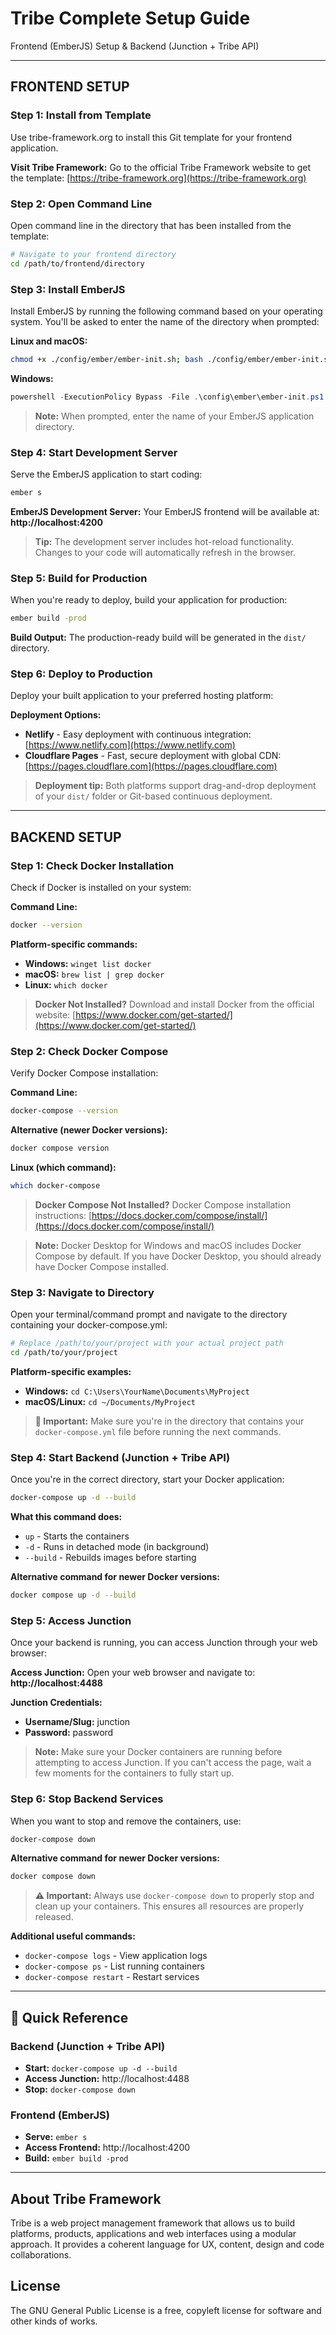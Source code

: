 # Tribe Complete Setup Guide

Frontend (EmberJS) Setup & Backend (Junction + Tribe API)

---

## FRONTEND SETUP

### Step 1: Install from Template

Use tribe-framework.org to install this Git template for your frontend application.

**Visit Tribe Framework:**
Go to the official Tribe Framework website to get the template: [https://tribe-framework.org](https://tribe-framework.org)

### Step 2: Open Command Line

Open command line in the directory that has been installed from the template:

```bash
# Navigate to your frontend directory
cd /path/to/frontend/directory
```

### Step 3: Install EmberJS

Install EmberJS by running the following command based on your operating system. You'll be asked to enter the name of the directory when prompted:

**Linux and macOS:**

```bash
chmod +x ./config/ember/ember-init.sh; bash ./config/ember/ember-init.sh;
```

**Windows:**

```powershell
powershell -ExecutionPolicy Bypass -File .\config\ember\ember-init.ps1
```

> **Note:** When prompted, enter the name of your EmberJS application directory.

### Step 4: Start Development Server

Serve the EmberJS application to start coding:

```bash
ember s
```

**EmberJS Development Server:**
Your EmberJS frontend will be available at: **http://localhost:4200**

> **Tip:** The development server includes hot-reload functionality. Changes to your code will automatically refresh in the browser.

### Step 5: Build for Production

When you're ready to deploy, build your application for production:

```bash
ember build -prod
```

**Build Output:**
The production-ready build will be generated in the `dist/` directory.

### Step 6: Deploy to Production

Deploy your built application to your preferred hosting platform:

**Deployment Options:**

- **Netlify** - Easy deployment with continuous integration: [https://www.netlify.com](https://www.netlify.com)
- **Cloudflare Pages** - Fast, secure deployment with global CDN: [https://pages.cloudflare.com](https://pages.cloudflare.com)

> **Deployment tip:** Both platforms support drag-and-drop deployment of your `dist/` folder or Git-based continuous deployment.

---

## BACKEND SETUP

### Step 1: Check Docker Installation

Check if Docker is installed on your system:

**Command Line:**

```bash
docker --version
```

**Platform-specific commands:**

- **Windows:** `winget list docker`
- **macOS:** `brew list | grep docker`
- **Linux:** `which docker`

> **Docker Not Installed?**
> Download and install Docker from the official website: [https://www.docker.com/get-started/](https://www.docker.com/get-started/)

### Step 2: Check Docker Compose

Verify Docker Compose installation:

**Command Line:**

```bash
docker-compose --version
```

**Alternative (newer Docker versions):**

```bash
docker compose version
```

**Linux (which command):**

```bash
which docker-compose
```

> **Docker Compose Not Installed?**
> Docker Compose installation instructions: [https://docs.docker.com/compose/install/](https://docs.docker.com/compose/install/)

> **Note:** Docker Desktop for Windows and macOS includes Docker Compose by default. If you have Docker Desktop, you should already have Docker Compose installed.

### Step 3: Navigate to Directory

Open your terminal/command prompt and navigate to the directory containing your docker-compose.yml:

```bash
# Replace /path/to/your/project with your actual project path
cd /path/to/your/project
```

**Platform-specific examples:**

- **Windows:** `cd C:\Users\YourName\Documents\MyProject`
- **macOS/Linux:** `cd ~/Documents/MyProject`

> **📁 Important:** Make sure you're in the directory that contains your `docker-compose.yml` file before running the next commands.

### Step 4: Start Backend (Junction + Tribe API)

Once you're in the correct directory, start your Docker application:

```bash
docker-compose up -d --build
```

**What this command does:**

- `up` - Starts the containers
- `-d` - Runs in detached mode (in background)
- `--build` - Rebuilds images before starting

**Alternative command for newer Docker versions:**

```bash
docker compose up -d --build
```

### Step 5: Access Junction

Once your backend is running, you can access Junction through your web browser:

**Access Junction:**
Open your web browser and navigate to: **http://localhost:4488**

**Junction Credentials:**

- **Username/Slug:** junction
- **Password:** password

> **Note:** Make sure your Docker containers are running before attempting to access Junction. If you can't access the page, wait a few moments for the containers to fully start up.

### Step 6: Stop Backend Services

When you want to stop and remove the containers, use:

```bash
docker-compose down
```

**Alternative command for newer Docker versions:**

```bash
docker compose down
```

> **⚠️ Important:** Always use `docker-compose down` to properly stop and clean up your containers. This ensures all resources are properly released.

**Additional useful commands:**

- `docker-compose logs` - View application logs
- `docker-compose ps` - List running containers
- `docker-compose restart` - Restart services

---

## 🎉 Quick Reference

### Backend (Junction + Tribe API)

- **Start:** `docker-compose up -d --build`
- **Access Junction:** http://localhost:4488
- **Stop:** `docker-compose down`

### Frontend (EmberJS)

- **Serve:** `ember s`
- **Access Frontend:** http://localhost:4200
- **Build:** `ember build -prod`

---

## About Tribe Framework

Tribe is a web project management framework that allows us to build platforms, products, applications and web interfaces using a modular approach. It provides a coherent language for UX, content, design and code collaborations.

## License

The GNU General Public License is a free, copyleft license for software and other kinds of works.
